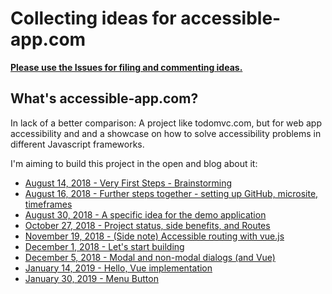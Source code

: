# Collecting ideas for accessible-app.com

**[Please use the Issues for filing and commenting ideas.](https://github.com/accessible-app/backlog/issues)**

## What's accessible-app.com?

In lack of a better comparison: A project like todomvc.com, but for web app accessibility and and a showcase on how to solve accessibility problems in different Javascript frameworks.

I'm aiming to build this project in the open and blog about it:

* [August 14, 2018 - Very First Steps - Brainstorming](https://marcus.io/blog/a11y-app-very-first-steps)
* [August 16, 2018 - Further steps together - setting up GitHub, microsite, timeframes](https://marcus.io/blog/a11y-app-further-steps-together)
* [August 30, 2018 - A specific idea for the demo application](https://marcus.io/blog/a11y-app-specific-app-idea)
* [October 27, 2018 - Project status, side benefits, and Routes](https://marcus.io/blog/a11y-app-status-side-benefits-routes)
* [November 19, 2018 - (Side note) Accessible routing with vue.js](https://marcus.io/blog/accessible-routing-vuejs)
* [December 1, 2018 - Let's start building](https://marcus.io/blog/a11y-app-lets-start-building)
* [December 5, 2018 - Modal and non-modal dialogs (and Vue)](https://marcus.io/blog/a11y-app-dialogs-modals)
* [January 14, 2019 - Hello, Vue implementation](https://marcus.io/blog/a11y-app-hello-vue)
* [January 30, 2019 - Menu Button](https://marcus.io/blog/a11y-app-menu-button)
